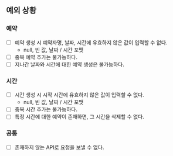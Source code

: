## 예외 상황

### 예약

- [ ] 예약 생성 시 예약자명, 날짜, 시간에 유효하지 않은 값이 입력할 수 없다.
  - null, 빈 값, 날짜 / 시간 포맷
- [ ] 중복 예약 추가는 불가능하다.
- [ ] 지나간 날짜와 시간에 대한 예약 생성은 불가능하다.

### 시간

- [ ] 시간 생성 시 시작 시간에 유효하지 않은 값이 입력할 수 없다.
  - null, 빈 값, 날짜 / 시간 포맷
- [ ] 중복 시간 추가는 불가능하다.
- [ ] 특정 시간에 대한 예약이 존재하면, 그 시간을 삭제할 수 없다.

### 공통

- [ ] 존재하지 않는 API로 요청을 보낼 수 없다.
